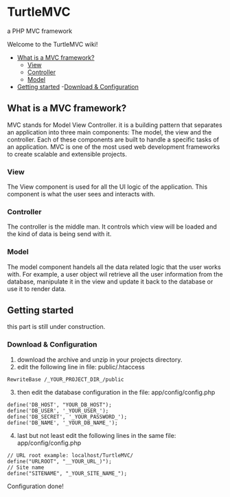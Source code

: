 # TurtleMVC
a PHP MVC framework 

Welcome to the TurtleMVC wiki!

* [What is a MVC framework?](#whatismvc)
  - [View](#view)
  - [Controller](#controller)
  - [Model](#model)
* [Getting started](#getstarted)
  -[Download & Configuration](#config)

## <a name="whatismvc"> What is a MVC framework? </a>


MVC stands for Model View Controller.
it is a building pattern that separates an application into three main components: The model, the view and the controller.
Each of these components are built to handle a specific tasks of an application. MVC is one of the most used web development
frameworks to create scalable and extensible projects.

### <a name="view">View</a>
The View component is used for all the UI logic of the application. This component is what the user sees and interacts with.

### <a name="controller">Controller</a>
The controller is the middle man. It controls which view will be loaded and the kind of data is being send with it.

### <a name="model">Model</a>
The model component handels all the data related logic that the user works with. For example, a user object wil retrieve all the user information from the database, manipulate it in the view and update it back to the database or use it to render data.

## <a name="getstarted">Getting started</a>
this part is still under construction.

### <a name="config">Download & Configuration</a>
1. download the archive and unzip in your projects directory.
2. edit the following line in file: public/.htaccess 
  ```
  RewriteBase /_YOUR_PROJECT_DIR_/public
  ```
3. then edit the database configuration in the file: app/config/config.php
```
define('DB_HOST', "YOUR_DB_HOST");
define('DB_USER', '_YOUR_USER_');
define('DB_SECRET', '_YOUR_PASSWORD_');
define('DB_NAME', '_YOUR_DB_NAME_');
```
4. last but not least edit the following lines in the same file: app/config/config.php
```
// URL root example: localhost/TurtleMVC/
define("URLROOT", "__YOUR_URL_)");
// Site name
define("SITENAME", "_YOUR_SITE_NAME_");
```
Configuration done!
